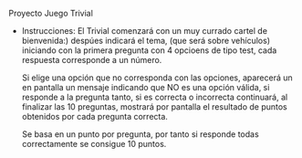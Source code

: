 Proyecto Juego Trivial

- Instrucciones:
	El Trivial comenzará con un muy currado cartel de bienvenida:)
	despúes indicará el tema, (que será sobre vehículos) iniciando con la primera
	pregunta con 4 opcioens de tipo test, cada respuesta corresponde a un número.

	Si elige una opción que no corresponda con las opciones, aparecerá un en pantalla 
	un mensaje indicando que NO es una opción válida, si responde a la pregunta tanto, 
	si es correcta o incorrecta continuará, al finalizar las 10 preguntas, mostrará por pantalla
	el resultado de puntos obtenidos por cada pregunta correcta.

	Se basa en un punto por pregunta, por tanto si responde todas correctamente se consigue 10 puntos. 
